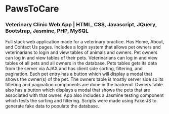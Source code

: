 # PawsToCare
### Veterinary Clinic Web App | HTML, CSS, Javascript, JQuery, Bootstrap, Jasmine, PHP, MySQL
Full stack web application made for a veterinary practice. Has Home, About, and Contact Us pages. Includes a login system that allows pet owners and veterinarians to login and view tables of animals and owners. Pet owners can log in and view tables of their pets. Veterinarians can log in and view tables of all pets and all owners in the database. Pets tables gets its data from the server via AJAX and has client side sorting, filtering, and pagination. Each pet entry has a button which will display a modal that shows the owner(s) of the pet. The owners table is mostly server side so its filtering and pagination components are done in the backend. Owners table also has a button which displays a modal that shows the pets that are associated with that owner. App also includes a Jasmine testing component which tests the sorting and filtering. Scripts were made using FakerJS to generate fake data to populate the database. 
